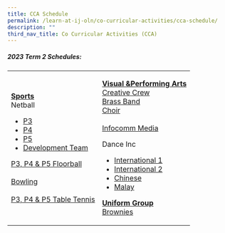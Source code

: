 ```yaml
---
title: CCA Schedule
permalink: /learn-at-ij-oln/co-curricular-activities/cca-schedule/
description: ""
third_nav_title: Co Curricular Activities (CCA)
---
```

<h5>2023 Term 2 Schedules:</h5>
<table>
<tbody>
<tr>
<td>
<p><strong><u>Sports<br></u></strong>Netball</p>
<ul>
<li><a href="/files/2023CCASchedules/T3/2023oln_0270l - cca schedule 2023 t3 - p3 netball.pdf" target="_blank" rel="noopener">P3</a></li>
<li><a href="/files/2023CCASchedules/T3/2023oln_0270m - cca schedule 2023 t3 - p4 netball.pdf" target="_blank" rel="noopener">P4</a></li>
<li><a href="/files/2023CCASchedules/T3/2023oln_0270n - cca schedule 2023 t3 - p5 netball.pdf" target="_blank" rel="noopener">P5</a></li>

<li><a href="/files/2023CCASchedules/T3/T2 - Netball Developmental Team.pdf" target="_blank" rel="noopener">Development Team</a></li>
</ul>
<p><a href="/files/2023CCASchedules/T3/2023oln_0270j - cca schedule 2023 t3 - p3, p4 &amp; p5 floorball (1).pdf" target="_blank" rel="noopener">P3, P4 &amp; P5 Floorball</a><br><br>
	<a href="/files/2023CCASchedules/T3/2023oln_0270a - cca schedule 2023 t3 - bowling.pdf" target="_blank" rel="noopener">Bowling</a><br><br>
	<a href="/files/2023CCASchedules/T3/T2 - Table Tennis_r1.pdf" target="_blank" rel="noopener">P3, P4 &amp;  P5 Table Tennis</a></p>
</td>
<td>
<p><strong><u>Visual &amp;Performing Arts<br></u></strong><a href="/files/2023CCASchedules/T3/2023oln_0270e - cca schedule 2023 t3 - creative crew.pdf" target="_blank" rel="noopener">Creative Crew</a><br>
	<a href="/files/2023CCASchedules/T3/2023oln_0270b - cca schedule 2023 t3 - brass band.pdf" target="_blank" rel="noopener">Brass Band</a><br>
	<a href="/files/2023CCASchedules/T3/2023oln_0270d - cca schedule 2023 t3 - choir.pdf" target="_blank" rel="noopener">Choir</a><br><br>
<a href="/files/2023CCASchedules/T3/2023oln_0270k - cca schedule 2023 t3 - infocomm media (2).pdf" target="_blank" rel="noopener">Infocomm Media</a>	
</p>
<p>Dance Inc</p>
<ul>
<li><a href="/files/2023CCASchedules/T3/2023oln_0270f - cca schedule 2023 t3 - dance inc 1.pdf" target="_blank" rel="noopener">International 1</a></li>
<li><a href="/files/2023CCASchedules/T3/2023oln_0270g - cca schedule 2023 t3 - dance inc 2.pdf" target="_blank" rel="noopener">International 2</a></li>
<li><a href="/files/2023CCASchedules/T3/T2023oln_0270h - cca schedule 2023 t3 - dance inc 3.pdf" target="_blank" rel="noopener">Chinese</a></li>
<li><a href="/files/2023CCASchedules/T3/2023oln_0270i - cca schedule 2023 t3 - dance inc 4.pdf" target="_blank" rel="noopener">Malay</a></li>
</ul>
<p><strong><u>Uniform Group<br></u></strong><a href="/files/2023CCASchedules/T3/2023oln_0270c - cca schedule 2023 t3 - brownies (2).pdf" target="_blank" rel="noopener">Brownies</a></p>
</td>
</tr>
</tbody>
</table>